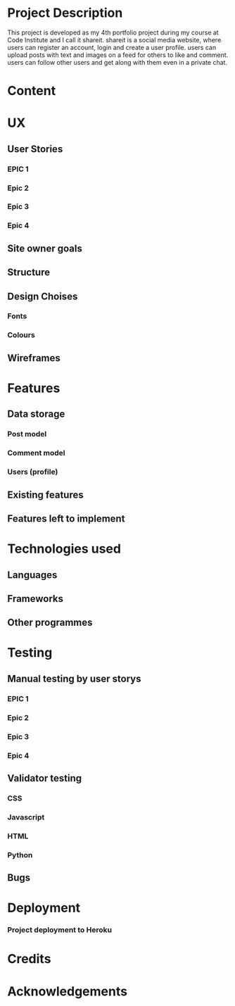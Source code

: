 # Project Description
This project is developed as my 4th portfolio project during my course at Code Institute and I call it shareit.
shareit is a social media website, where users can register an account, login and create a user profile. users can upload posts with text and images on a feed for others to like and comment. users can follow other users and get along with them even in a private chat.

# Content
# UX
## User Stories
### EPIC 1 
### Epic 2 
### Epic 3 
### Epic 4
## Site owner goals
## Structure
## Design Choises
### Fonts
### Colours
## Wireframes
# Features
## Data storage
### Post model
### Comment model
### Users (profile)
## Existing features
## Features left to implement
# Technologies used
## Languages
## Frameworks
## Other programmes
# Testing
## Manual testing by user storys
### EPIC 1
### Epic 2 
### Epic 3 
### Epic 4
 ## Validator testing
### CSS
### Javascript
### HTML
### Python
## Bugs
# Deployment
### Project deployment to Heroku
# Credits
# Acknowledgements




